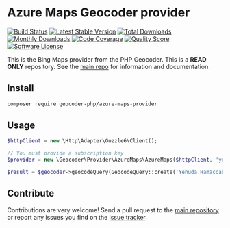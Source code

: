 # Azure Maps Geocoder provider
[![Build Status](https://travis-ci.org/geocoder-php/azure-maps-provider.svg?branch=master)](http://travis-ci.org/geocoder-php/azure-maps-provider)
[![Latest Stable Version](https://poser.pugx.org/geocoder-php/azure-maps-provider/v/stable)](https://packagist.org/packages/geocoder-php/azure-maps-provider)
[![Total Downloads](https://poser.pugx.org/geocoder-php/azure-maps-provider/downloads)](https://packagist.org/packages/geocoder-php/azure-maps-provider)
[![Monthly Downloads](https://poser.pugx.org/geocoder-php/azure-maps-provider/d/monthly.png)](https://packagist.org/packages/geocoder-php/azure-maps-provider)
[![Code Coverage](https://img.shields.io/scrutinizer/coverage/g/geocoder-php/azure-maps-provider.svg?style=flat-square)](https://scrutinizer-ci.com/g/geocoder-php/azure-maps-provider)
[![Quality Score](https://img.shields.io/scrutinizer/g/geocoder-php/azure-maps-provider.svg?style=flat-square)](https://scrutinizer-ci.com/g/geocoder-php/azure-maps-provider)
[![Software License](https://img.shields.io/badge/license-MIT-brightgreen.svg?style=flat-square)](LICENSE)

This is the Bing Maps provider from the PHP Geocoder. This is a **READ ONLY** repository. See the
[main repo](https://github.com/geocoder-php/Geocoder) for information and documentation. 

## Install

```bash
composer require geocoder-php/azure-maps-provider
```

## Usage

```php
$httpClient = new \Http\Adapter\Guzzle6\Client();

// You must provide a subscription key
$provider = new \Geocoder\Provider\AzureMaps\AzureMaps($httpClient, 'your-subscription-key');

$result = $geocoder->geocodeQuery(GeocodeQuery::create('Yehuda Hamaccabi 15, Tel aviv'));
```

## Contribute

Contributions are very welcome! Send a pull request to the [main repository](https://github.com/geocoder-php/Geocoder) or 
report any issues you find on the [issue tracker](https://github.com/geocoder-php/Geocoder/issues).


